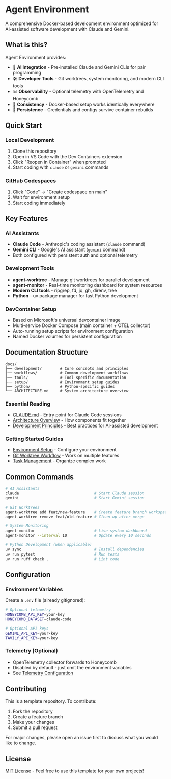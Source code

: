# Agent Environment

A comprehensive Docker-based development environment optimized for AI-assisted software development with Claude and Gemini.

## What is this?

Agent Environment provides:
- 🤖 **AI Integration** - Pre-installed Claude and Gemini CLIs for pair programming
- 🛠️ **Developer Tools** - Git worktrees, system monitoring, and modern CLI tools
- 📊 **Observability** - Optional telemetry with OpenTelemetry and Honeycomb
- 🐳 **Consistency** - Docker-based setup works identically everywhere
- 💾 **Persistence** - Credentials and configs survive container rebuilds

## Quick Start

### Local Development
1. Clone this repository
2. Open in VS Code with the Dev Containers extension
3. Click "Reopen in Container" when prompted
4. Start coding with `claude` or `gemini` commands

### GitHub Codespaces
1. Click "Code" → "Create codespace on main"
2. Wait for environment setup
3. Start coding immediately

## Key Features

### AI Assistants
- **Claude Code** - Anthropic's coding assistant (`claude` command)
- **Gemini CLI** - Google's AI assistant (`gemini` command)
- Both configured with persistent auth and optional telemetry

### Development Tools
- **agent-worktree** - Manage git worktrees for parallel development
- **agent-monitor** - Real-time monitoring dashboard for system resources
- **Modern CLI tools** - ripgrep, fd, jq, gh, direnv, tree
- **Python** - uv package manager for fast Python development

### DevContainer Setup
- Based on Microsoft's universal devcontainer image
- Multi-service Docker Compose (main container + OTEL collector)
- Auto-running setup scripts for environment configuration
- Named Docker volumes for persistent configuration

## Documentation Structure

```
docs/
├── development/        # Core concepts and principles
├── workflows/          # Common development workflows  
├── tools/              # Tool-specific documentation
├── setup/              # Environment setup guides
├── python/             # Python-specific guides
└── ARCHITECTURE.md     # System architecture overview
```

### Essential Reading
- [CLAUDE.md](CLAUDE.md) - Entry point for Claude Code sessions
- [Architecture Overview](docs/ARCHITECTURE.md) - How components fit together
- [Development Principles](docs/development/principles.md) - Best practices for AI-assisted development

### Getting Started Guides
- [Environment Setup](docs/development/environment-setup.md) - Configure your environment
- [Git Worktree Workflow](docs/workflows/git-worktree.md) - Work on multiple features
- [Task Management](docs/workflows/task-management.md) - Organize complex work

## Common Commands

```bash
# AI Assistants
claude                                 # Start Claude session
gemini                                 # Start Gemini session

# Git Worktrees
agent-worktree add feat/new-feature    # Create feature branch workspace
agent-worktree remove feat/old-feature # Clean up after merge

# System Monitoring  
agent-monitor                          # Live system dashboard
agent-monitor --interval 10            # Update every 10 seconds

# Python Development (when applicable)
uv sync                                # Install dependencies
uv run pytest                          # Run tests
uv run ruff check .                    # Lint code
```

## Configuration

### Environment Variables
Create a `.env` file (already gitignored):
```bash
# Optional telemetry
HONEYCOMB_API_KEY=your-key
HONEYCOMB_DATASET=claude-code

# Optional API keys
GEMINI_API_KEY=your-key
TAVILY_API_KEY=your-key
```

### Telemetry (Optional)
- OpenTelemetry collector forwards to Honeycomb
- Disabled by default - just omit the environment variables
- See [Telemetry Configuration](docs/setup/telemetry-configuration.md)

## Contributing

This is a template repository. To contribute:
1. Fork the repository
2. Create a feature branch
3. Make your changes
4. Submit a pull request

For major changes, please open an issue first to discuss what you would like to change.

## License

[MIT License](LICENSE) - Feel free to use this template for your own projects!